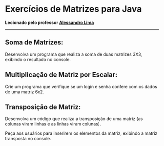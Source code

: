 # Exercícios de Matrizes para Java
**Lecionado pelo professor [Alessandro Lima](https://www.linkedin.com/in/alessandrofpl/)**

---

## Soma de Matrizes:
<p>Desenvolva um programa que realiza a soma de duas matrizes 3X3, exibindo o resultado no console.</p>

## Multiplicação de Matriz por Escalar:
<p>Crie um programa que verifique se um login e senha confere com os dados de uma matriz 6x2.</p>

## Transposição de Matriz:
<p>Desenvolva um código que realiza a transposição de uma matriz (as colunas viram linhas e as linhas viram colunas).</p>
<p>Peça aos usuários para inserirem os elementos da matriz, exibindo a matriz transposta no console.</p>
